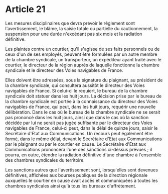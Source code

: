# Article 21

Les mesures disciplinaires que devra prévoir le règlement sont l'avertissement, le blâme, la saisie totale ou partielle du cautionnement, la suspension pour une durée n'excédant pas six mois et la radiation définitive.

Les plaintes contre un courtier, qu'il s'agisse de ses faits personnels ou de ceux d'un de ses employés, peuvent être formulées par un autre membre de la chambre syndicale, un transporteur, un expéditeur ayant traité avec le courtier, le directeur de la région auprès de laquelle fonctionne la chambre syndicale et le directeur des Voies navigables de France.

Elles doivent être adressées, sous la signature du plaignant, au président de la chambre syndicale, qui consultera aussitôt le directeur des Voies navigables de France. Si celui-ci le requiert, le bureau de la chambre syndicale doit statuer dans les huit jours. La décision prise par le bureau de la chambre syndicale est portée à la connaissance du directeur des Voies navigables de France, qui peut, dans les huit jours, requérir une nouvelle délibération. Dans le cas où le bureau de la chambre syndicale ne se serait pas prononcé dans les huit jours, ainsi que dans le cas où la sanction décidée par lui ne serait pas jugée suffisante par le directeur des Voies navigables de France, celui-ci peut, dans le délai de quinze jours, saisir le Secrétaire d'Etat aux Communications. Un recours peut également être formé, dans le même délai, devant le Secrétaire d'Etat aux Communications par le plaignant ou par le courtier en cause. Le Secrétaire d'Etat aux Communications prononcera l'une des sanctions ci-dessus prévues ; il pourra, en outre, étendre la radiation définitive d'une chambre à l'ensemble des chambres syndicales du territoire.

Les sanctions autres que l'avertissement sont, lorsqu'elles sont devenues définitives, affichées aux bourses publiques de la direction régionale auxquelles le courtier en cause avait accès et communiquées à toutes les chambres syndicales ainsi qu'à tous les bureaux d'affrètement.
